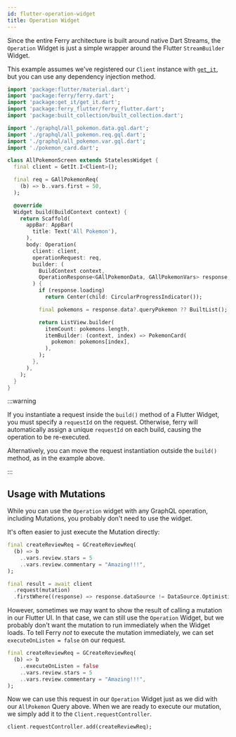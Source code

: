 ```yaml
---
id: flutter-operation-widget
title: Operation Widget
---
```


Since the entire Ferry architecture is built around native Dart Streams, the `Operation` Widget is just a simple wrapper around the Flutter `StreamBuilder` Widget.

This example assumes we've registered our `Client` instance with [`get_it`](https://pub.dev/packages/get_it), but you can use any dependency injection method.

```dart
import 'package:flutter/material.dart';
import 'package:ferry/ferry.dart';
import 'package:get_it/get_it.dart';
import 'package:ferry_flutter/ferry_flutter.dart';
import 'package:built_collection/built_collection.dart';

import './graphql/all_pokemon.data.gql.dart';
import './graphql/all_pokemon.req.gql.dart';
import './graphql/all_pokemon.var.gql.dart';
import './pokemon_card.dart';

class AllPokemonScreen extends StatelessWidget {
  final client = GetIt.I<Client>();

  final req = GAllPokemonReq(
    (b) => b..vars.first = 50,
  );

  @override
  Widget build(BuildContext context) {
    return Scaffold(
      appBar: AppBar(
        title: Text('All Pokemon'),
      ),
      body: Operation(
        client: client,
        operationRequest: req,
        builder: (
          BuildContext context,
          OperationResponse<GAllPokemonData, GAllPokemonVars> response,
        ) {
          if (response.loading)
            return Center(child: CircularProgressIndicator());

          final pokemons = response.data?.queryPokemon ?? BuiltList();

          return ListView.builder(
            itemCount: pokemons.length,
            itemBuilder: (context, index) => PokemonCard(
              pokemon: pokemons[index],
            ),
          );
        },
      ),
    );
  }
}
```

:::warning

If you instantiate a request inside the `build()` method of a Flutter Widget, you must specify a `requestId` on the request. Otherwise, ferry will automatically assign a unique `requestId` on each build, causing the operation to be re-executed.

Alternatively, you can move the request instantiation outside the `build()` method, as in the example above.

:::

## Usage with Mutations

While you can use the `Operation` widget with any GraphQL operation, including Mutations, you probably don't need to use the widget.

It's often easier to just execute the Mutation directly:

```dart
final createReviewReq = GCreateReviewReq(
  (b) => b
    ..vars.review.stars = 5
    ..vars.review.commentary = "Amazing!!!",
);

final result = await client
  .request(mutation)
  .firstWhere((response) => response.dataSource != DataSource.Optimistic);
```

However, sometimes we may want to show the result of calling a mutation in our Flutter UI. In that case, we can still use the `Operation` Widget, but we probably don't want the mutation to run immediately when the Widget loads. To tell Ferry _not_ to execute the mutation immediately, we can set `executeOnListen = false` on our request.

```dart
final createReviewReq = GCreateReviewReq(
  (b) => b
    ..executeOnListen = false
    ..vars.review.stars = 5
    ..vars.review.commentary = "Amazing!!!",
);
```

Now we can use this request in our `Operation` Widget just as we did with our `AllPokemon` Query above. When we are ready to execute our mutation, we simply add it to the `Client.requestController`.

```dart
client.requestController.add(createReviewReq);
```

